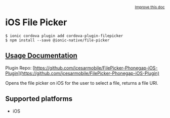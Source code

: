 <a style="float:right;font-size:12px;" href="http://github.com/ionic-team/ionic-native/edit/master/src/@ionic-native/plugins/file-picker/index.ts#L1">
  Improve this doc
</a>

# iOS File Picker

```
$ ionic cordova plugin add cordova-plugin-filepicker
$ npm install --save @ionic-native/file-picker
```

## [Usage Documentation](https://ionicframework.com/docs/native/file-picker/)

Plugin Repo: [https://github.com/jcesarmobile/FilePicker-Phonegap-iOS-Plugin](https://github.com/jcesarmobile/FilePicker-Phonegap-iOS-Plugin)

Opens the file picker on iOS for the user to select a file, returns a file URI.

## Supported platforms
- iOS



